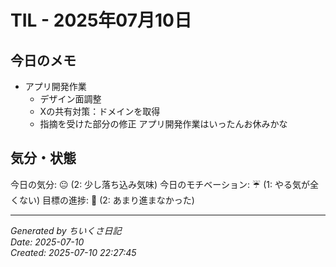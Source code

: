 # TIL - 2025年07月10日

## 今日のメモ
 - アプリ開発作業
	 - デザイン面調整
	 - Xの共有対策：ドメインを取得
	 - 指摘を受けた部分の修正
アプリ開発作業はいったんお休みかな

## 気分・状態
今日の気分: 😐 (2: 少し落ち込み気味)
今日のモチベーション: ☔ (1: やる気が全くない)
目標の進捗: 🌰 (2: あまり進まなかった)

---
*Generated by ちいくさ日記*  
*Date: 2025-07-10*  
*Created: 2025-07-10 22:27:45*
